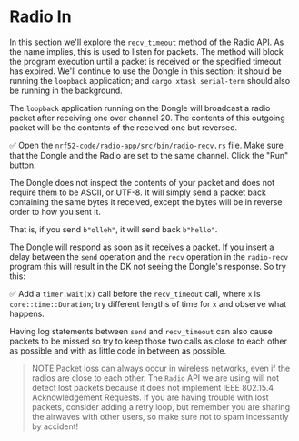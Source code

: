 # Radio In

In this section we'll explore the `recv_timeout` method of the Radio API. As the name implies, this is used to listen for packets. The method will block the program execution until a packet is received or the specified timeout has expired. We'll continue to use the Dongle in this section; it should be running the `loopback` application; and `cargo xtask serial-term` should also be running in the background.

The `loopback` application running on the Dongle will broadcast a radio packet after receiving one over channel 20. The contents of this outgoing packet will be the contents of the received one but reversed.

✅ Open the [`nrf52-code/radio-app/src/bin/radio-recv.rs`](../../nrf52-code/radio-app/src/bin/radio-recv.rs) file. Make sure that the Dongle and the Radio are set to the same channel. Click the "Run" button.

The Dongle does not inspect the contents of your packet and does not require them to be ASCII, or UTF-8. It will simply send a packet back containing the same bytes it received, except the bytes will be in reverse order to how you sent it.

That is, if you send `b"olleh"`, it will send back `b"hello"`.

The Dongle will respond as soon as it receives a packet. If you insert a delay between the `send` operation and the `recv` operation in the `radio-recv` program this will result in the DK not seeing the Dongle's response. So try this:

✅ Add a `timer.wait(x)` call before the `recv_timeout` call, where `x` is `core::time::Duration`; try different lengths of time for `x` and observe what happens.

Having log statements between `send` and `recv_timeout` can also cause packets to be missed so try to keep those two calls as close to each other as possible and with as little code in between as possible.

> NOTE Packet loss can always occur in wireless networks, even if the radios are close to each other. The `Radio` API we are using will not detect lost packets because it does not implement IEEE 802.15.4 Acknowledgement Requests. If you are having trouble with lost packets, consider adding a retry loop, but remember you are sharing the airwaves with other users, so make sure not to spam incessantly by accident!
